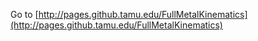 Go to [http://pages.github.tamu.edu/FullMetalKinematics](http://pages.github.tamu.edu/FullMetalKinematics)
